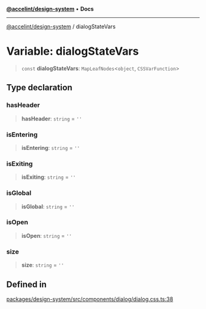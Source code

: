 [**@accelint/design-system**](../README.md) • **Docs**

***

[@accelint/design-system](../README.md) / dialogStateVars

# Variable: dialogStateVars

> `const` **dialogStateVars**: `MapLeafNodes`\<`object`, `CSSVarFunction`\>

## Type declaration

### hasHeader

> **hasHeader**: `string` = `''`

### isEntering

> **isEntering**: `string` = `''`

### isExiting

> **isExiting**: `string` = `''`

### isGlobal

> **isGlobal**: `string` = `''`

### isOpen

> **isOpen**: `string` = `''`

### size

> **size**: `string` = `''`

## Defined in

[packages/design-system/src/components/dialog/dialog.css.ts:38](https://github.com/gohypergiant/standard-toolkit/blob/258694cea8ed8bbd956b3cf5da47c2c9debcf127/packages/design-system/src/components/dialog/dialog.css.ts#L38)
